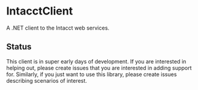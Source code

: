 # IntacctClient

A .NET client to the Intacct web services.

## Status
This client is in super early days of development. If you are interested in helping out,
please create issues that you are interested in adding support for. Similarly, if you
just want to use this library, please create issues describing scenarios of interest.